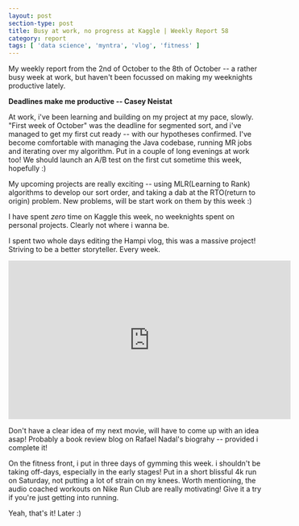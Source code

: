 ```yaml
---
layout: post
section-type: post
title: Busy at work, no progress at Kaggle | Weekly Report 58
category: report
tags: [ 'data science', 'myntra', 'vlog', 'fitness' ]
---
```


My weekly report from the 2nd of October to the 8th of October -- a rather busy week at work, but haven't been focussed on making my weeknights productive lately. 

**Deadlines make me productive -- Casey Neistat**

At work, i've been learning and building on my project at my pace, slowly. "First week of October" was the deadline for segmented sort, and i've managed to get my first cut ready -- with our hypotheses confirmed. I've become comfortable with managing the Java codebase, running MR jobs and iterating over my algorithm. Put in a couple of long evenings at work too! We should launch an A/B test on the first cut sometime this week, hopefully :) 

My upcoming projects are really exciting -- using MLR(Learning to Rank) algorithms to develop our sort order, and taking a dab at the RTO(return to origin) problem. New problems, will be start work on them by this week :)

I have spent *zero* time on Kaggle this week, no weeknights spent on personal projects. Clearly not where i wanna be. 

I spent two whole days editing the Hampi vlog, this was a massive project! Striving to be a better storyteller. Every week. 

<iframe width="560" height="315" src="https://www.youtube.com/embed/btEXQww5Orw" frameborder="0" allowfullscreen></iframe>

Don't have a clear idea of my next movie, will have to come up with an idea asap! Probably a book review blog on Rafael Nadal's biograhy -- provided i complete it!

On the fitness front, i put in three days of gymming this week. i shouldn't be taking off-days, especially in the early stages! Put in a short blissful 4k run on Saturday, not putting a lot of strain on my knees. Worth mentioning, the audio coached workouts on Nike Run Club are really motivating! Give it a try if you're just getting into running.

Yeah, that's it! Later :)